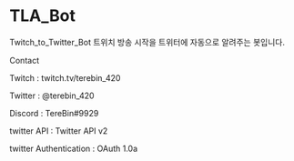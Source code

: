 # TLA_Bot

Twitch_to_Twitter_Bot
트위치 방송 시작을 트위터에 자동으로 알려주는 봇입니다.

Contact

Twitch : twitch.tv/terebin_420

Twitter : @terebin_420

Discord : TereBin#9929

twitter API : Twitter API v2

twitter Authentication : OAuth 1.0a
